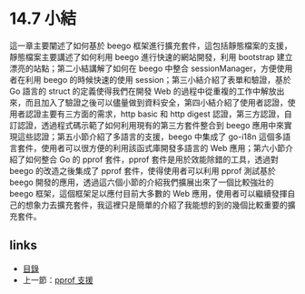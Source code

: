 # 14.7 小結
這一章主要闡述了如何基於 beego 框架進行擴充套件，這包括靜態檔案的支援，靜態檔案主要講述了如何利用 beego 進行快速的網站開發，利用 bootstrap 建立漂亮的站點；第二小結講解了如何在 beego 中整合 sessionManager，方便使用者在利用 beego 的時候快速的使用 session；第三小結介紹了表單和驗證，基於 Go 語言的 struct 的定義使得我們在開發 Web 的過程中從重複的工作中解放出來，而且加入了驗證之後可以儘量做到資料安全，第四小結介紹了使用者認證，使用者認證主要有三方面的需求，http basic 和 http digest 認證，第三方認證，自訂認證，透過程式碼示範了如何利用現有的第三方套件整合到 beego 應用中來實現這些認證；第五小節介紹了多語言的支援，beego 中集成了 go-i18n 這個多語言套件，使用者可以很方便的利用該函式庫開發多語言的 Web 應用；第六小節介紹了如何整合 Go 的 pprof 套件，pprof 套件是用於效能除錯的工具，透過對 beego 的改造之後集成了 pprof 套件，使得使用者可以利用 pprof 測試基於 beego 開發的應用，透過這六個小節的介紹我們擴展出來了一個比較強壯的 beego 框架，這個框架足以應付目前大多數的 Web 應用，使用者可以繼續發揮自己的想象力去擴充套件，我這裡只是簡單的介紹了我能想的到的幾個比較重要的擴充套件。

## links
   * [目錄](<preface.md>)
   * 上一節：[pprof 支援](<14.6.md>)